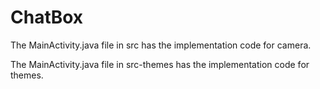 # ChatBox

The MainActivity.java file in src has the implementation code for camera.

The MainActivity.java file in src-themes has the implementation code for themes.
